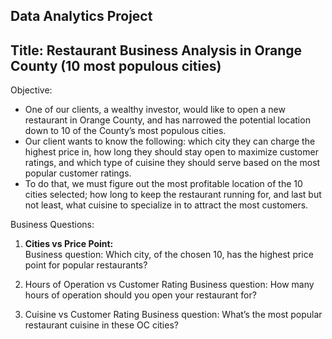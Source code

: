## Data Analytics Project
## Title: Restaurant Business Analysis in Orange County (10 most populous cities)

Objective:
- One of our clients, a wealthy investor, would like to open a new restaurant in Orange County, and has narrowed the potential location down to 10 of the County’s most populous cities. 
- Our client wants to know the following: which city they can charge the highest price in, how long they should stay open to maximize customer ratings, and which type of cuisine they should serve based on the most popular customer ratings.
- To do that, we must figure out the most profitable location of the 10 cities selected; how long to keep the restaurant running for, and last but not least, what cuisine to specialize in to attract the most customers.

Business Questions:
1. <strong>Cities vs Price Point:</strong> <br>
Business question: Which city, of the chosen 10, has the highest price point for popular restaurants?

2.	Hours of Operation vs Customer Rating
Business question: How many hours of operation should you open your restaurant for?

3.	Cuisine vs Customer Rating
Business question: What’s the most popular restaurant cuisine in these OC cities?

